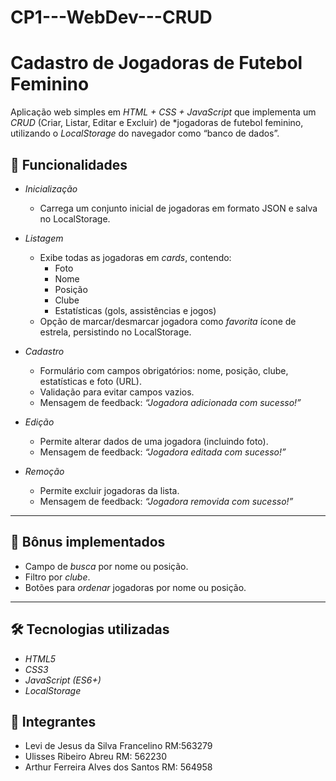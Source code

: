 # CP1---WebDev---CRUD

# Cadastro de Jogadoras de Futebol Feminino 

Aplicação web simples em *HTML + CSS + JavaScript* que implementa um *CRUD* (Criar, Listar, Editar e Excluir) de *jogadoras de futebol feminino, utilizando o *LocalStorage* do navegador como “banco de dados”.

## 🚀 Funcionalidades

- *Inicialização*  
  - Carrega um conjunto inicial de jogadoras em formato JSON e salva no LocalStorage.

- *Listagem*  
  - Exibe todas as jogadoras em *cards*, contendo:
    - Foto  
    - Nome  
    - Posição  
    - Clube  
    - Estatísticas (gols, assistências e jogos)  
  - Opção de marcar/desmarcar jogadora como *favorita* ícone de estrela, persistindo no LocalStorage.  

- *Cadastro*  
  - Formulário com campos obrigatórios: nome, posição, clube, estatísticas e foto (URL).  
  - Validação para evitar campos vazios.  
  - Mensagem de feedback: *“Jogadora adicionada com sucesso!”*  

- *Edição*  
  - Permite alterar dados de uma jogadora (incluindo foto).  
  - Mensagem de feedback: *“Jogadora editada com sucesso!”*  

- *Remoção*  
  - Permite excluir jogadoras da lista.  
  - Mensagem de feedback: *“Jogadora removida com sucesso!”*  

---

## 🎯 Bônus implementados
- Campo de *busca* por nome ou posição.  
- Filtro por *clube*.  
- Botões para *ordenar* jogadoras por nome ou posição.  

---

## 🛠️ Tecnologias utilizadas
- *HTML5*  
- *CSS3*  
- *JavaScript (ES6+)*  
- *LocalStorage*  

## 👥 Integrantes

- Levi de Jesus da Silva Francelino RM:563279 
- Ulisses Ribeiro Abreu RM: 562230
- Arthur Ferreira Alves dos Santos RM: 564958
